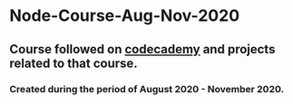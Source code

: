# Node-Course-Aug-Nov-2020

## Course followed on [codecademy](https://www.codecademy.com) and projects related to that course.
### Created during the period of August 2020 - November 2020.
